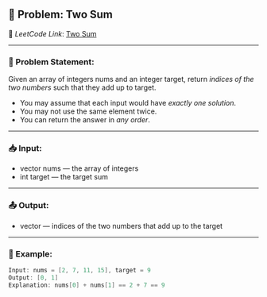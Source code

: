 
## 🧮 Problem: Two Sum

🔗 *LeetCode Link*: [Two Sum](https://leetcode.com/problems/two-sum/)

---

### 📌 Problem Statement:

Given an array of integers nums and an integer target, return *indices of the two numbers* such that they add up to target.

- You may assume that each input would have *exactly one solution*.
- You may not use the same element twice.
- You can return the answer in *any order*.

---

### 📥 Input:

- vector<int> nums — the array of integers
- int target — the target sum

---

### 📤 Output:

- vector<int> — indices of the two numbers that add up to the target

---

### 🧪 Example:

```cpp
Input: nums = [2, 7, 11, 15], target = 9  
Output: [0, 1]
Explanation: nums[0] + nums[1] == 2 + 7 == 9
